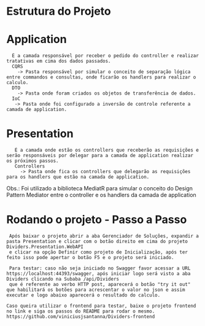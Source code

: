 # Estrutura do Projeto <br>
   
   # Application <br>
      É a camada responsável por receber o pedido do controller e realizar tratativas em cima dos dados passados.
      CQRS 
        -> Pasta responsável por simular o conceito de separação lógica entre commandos e consultas, onde ficarão os handlers para realizar o calculo.
      DTO
        -> Pasta onde foram criados os objetos de transferência de dados.
      IoC 
       -> Pasta onde foi configurado a inversão de controle referente a camada de application.
  
  # Presentation <br>
       É a camada onde estão os controllers que receberão as requisições e serão responsáveis por delegar para a camada de application realizar os próximos passos.
       Controllers 
         -> Pasta onde fica os controllers que delegarão as requisições para os handlers que estão na camada de application.
      
  Obs.: Foi utilizado a biblioteca MediatR para simular o conceito do Design Pattern Mediator entre o controller e os handlers da camada de application
       
# Rodando o projeto - Passo a Passo
     Após baixar o projeto abrir a aba Gerenciador de Soluções, expandir a pasta Presentation e clicar com o botão direito em cima do projeto Dividers.Presentation.WebAPI
     e clicar na opção Definir como projeto de Inicialização, após ter feito isso pode apertar o botão F5 e o projeto será iniciado.

     Para testar: caso não seja iniciado no Swagger favor acessar a URL https://localhost:44393/swagger, após iniciar logo será visto a aba Dividers clicando na Subaba /api/Dividers
     que é referente ao verbo HTTP post, aparecerá o botão "try it out" que habilitará os botões para acrescentar o valor no json e assim executar e logo abaixo aparecerá o resultado do calculo.

    Caso queira utilizar o frontend para testar, baixe o projeto frontend no link e siga os passos do README para rodar o mesmo.
    https://github.com/viniciusjsantanna/Dividers-frontend
